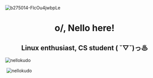 ![b275014-FlcOu4jwbpLe](https://user-images.githubusercontent.com/98063377/233370749-7b400714-ca72-4fb7-a1c3-96923836fad6.jpg)

<h1 align="center">o/, Nello here!</h1>
<h2 align="center">Linux enthusiast, CS student ( ˘▽˘)っ♨ </h2>

<p align="left"> <img src="https://komarev.com/ghpvc/?username=nellokudo&label=Profile%20views&color=b13612&style=flat" alt="nellokudo" /> </p>

<p>&nbsp;<img align="center" src="https://spotify-github-profile.kittinanx.com/api/view?uid=q0tk6z9jxd3okmr037k01d3te&cover_image=false&theme=default&show_offline=false&background_color=121212&interchange=false&bar_color=53b14f&bar_color_cover=false" alt="nellokudo" /></p>
